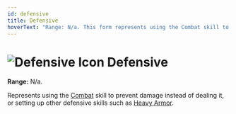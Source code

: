 ```yaml
---
id: defensive
title: Defensive
hoverText: "Range: N/a. This form represents using the Combat skill to prevent damage instead of dealing it, or setting up other defensive skills such as Heavy Armor."
---
```


# <img src="/icons/defensive.svg" alt="Defensive Icon" /> Defensive

**Range:** N/a.

Represents using the [Combat](/docs/skill-lines/combat) skill to prevent damage instead of dealing it, or setting up other defensive skills such as [Heavy Armor](/docs/skill-lines/warrior/heavy-armor).
